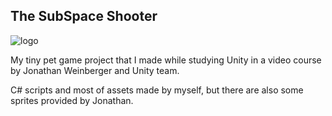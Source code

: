 ## The SubSpace Shooter

![logo](MainMenu.png)

My tiny pet game project that I made while studying Unity in a video course by Jonathan Weinberger and Unity team.

C# scripts and most of assets made by myself, but there are also some sprites provided by Jonathan. 